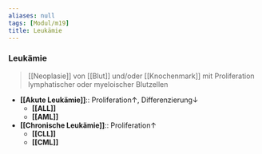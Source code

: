 ```yaml
---
aliases: null
tags: [Modul/m19]
title: Leukämie
---
```

### Leukämie
> [[Neoplasie]] von [[Blut]] und/oder [[Knochenmark]] mit Proliferation lymphatischer oder myeloischer Blutzellen
- **[[Akute Leukämie]]**:: Proliferation↑, Differenzierung↓ 
	- **[[ALL]]**
	- **[[AML]]**
- **[[Chronische Leukämie]]**:: Proliferation↑ 
	- **[[CLL]]**
	- **[[CML]]**